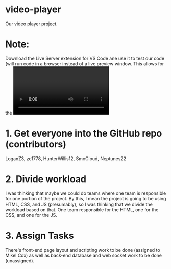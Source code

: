 # video-player
Our video player project.

# Note:
Download the Live Server extension for VS Code ane use it to test our code (will run code in a browser instead of 
a live preview window. This allows for the <video> tag to function as intended). To launch a Live Server instance,
open the .html file you want to run in VS Code's text editor, then press ALT+L+O. This will launch a Live Server
through your browser and allow for more robust functionality testing.

# 1. Get everyone into the GitHub repo (contributors)
LoganZ3, zc1778, HunterWillis12, SmoCloud, Neptunes22

# 2. Divide workload
I was thinking that maybe we could do teams where one team is responsible for one portion of the project.
By this, I mean the project is going to be using HTML, CSS, and JS (presumably), so I was thinking that
we divide the workload based on that. One team responsible for the HTML, one for the CSS, and one for the JS.

# 3. Assign Tasks
There's front-end page layout and scripting work to be done (assigned to Mikel Cox) as well as back-end database 
and web socket work to be done (unassigned).

